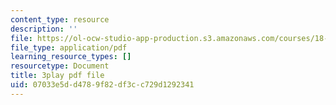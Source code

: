 ```yaml
---
content_type: resource
description: ''
file: https://ol-ocw-studio-app-production.s3.amazonaws.com/courses/18-01sc-single-variable-calculus-fall-2010/07033e5dd4789f82df3cc729d1292341_--lPz7VFnKI.pdf
file_type: application/pdf
learning_resource_types: []
resourcetype: Document
title: 3play pdf file
uid: 07033e5d-d478-9f82-df3c-c729d1292341
---
```

